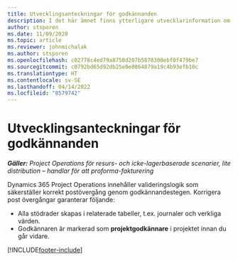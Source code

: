 ```yaml
---
title: Utvecklingsanteckningar för godkännanden
description: I det här ämnet finns ytterligare utvecklarinformation om att arbeta med godkännanden.
author: stsporen
ms.date: 11/09/2020
ms.topic: article
ms.reviewer: johnmichalak
ms.author: stsporen
ms.openlocfilehash: c02778c4ed79a8750d207b5870300ebf0f479be7
ms.sourcegitcommit: c0792bd65d92db25e0e8864879a19c4b93efb10c
ms.translationtype: HT
ms.contentlocale: sv-SE
ms.lasthandoff: 04/14/2022
ms.locfileid: "8579742"
---
```

# <a name="developer-notes-for-approvals"></a>Utvecklingsanteckningar för godkännanden

_**Gäller:** Project Operations för resurs- och icke-lagerbaserade scenarier, lite distribution – handlar för att proforma-fakturering_

Dynamics 365 Project Operations innehåller valideringslogik som säkerställer korrekt postövergång genom godkännandestegen. Korrigera post övergångar garanterar följande: 

  - Alla stödrader skapas i relaterade tabeller, t.ex. journaler och verkliga värden.
  - Godkännaren är markerad som **projektgodkännare** i projektet innan du går vidare.


[!INCLUDE[footer-include](../includes/footer-banner.md)]